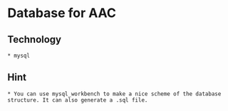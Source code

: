 Database for AAC
===

## Technology ##
	* mysql

## Hint ##
	* You can use mysql_workbench to make a nice scheme of the database structure. It can also generate a .sql file.